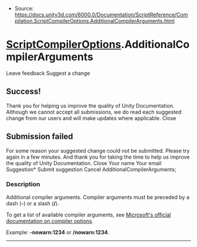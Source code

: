 * Source: https://docs.unity3d.com/6000.0/Documentation/ScriptReference/Compilation.ScriptCompilerOptions.AdditionalCompilerArguments.html

#  [ScriptCompilerOptions](https://docs.unity3d.com/6000.0/Documentation/ScriptReference/Compilation.ScriptCompilerOptions.html).AdditionalCompilerArguments
Leave feedback
Suggest a change
## Success!
Thank you for helping us improve the quality of Unity Documentation. Although we cannot accept all submissions, we do read each suggested change from our users and will make updates where applicable.
Close
## Submission failed
For some reason your suggested change could not be submitted. Please <a>try again</a> in a few minutes. And thank you for taking the time to help us improve the quality of Unity Documentation.
Close
Your name Your email Suggestion* Submit suggestion
Cancel
AdditionalCompilerArguments; 
### Description
Additional compiler arguments.
Compiler arguments must be preceded by a dash (**-**) or a slash (**/**).  
  
To get a list of available compiler arguments, see [Microsoft's official documentation on compiler options](https://docs.microsoft.com/en-us/dotnet/csharp/language-reference/compiler-options/listed-alphabetically).  
  
Example: **-nowarn:1234** or **/nowarn:1234**.
* * *
